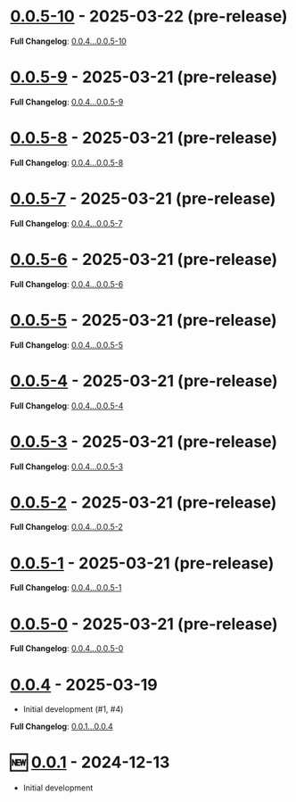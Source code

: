 # [0.0.5-10](https://github.com/kenherring/bats-test-runner/releases/tag/0.0.5-10) - 2025-03-22 (pre-release)



**Full Changelog**: [0.0.4...0.0.5-10](https://github.com/kenherring/bats-test-runner/compare/0.0.4...0.0.5-10)

# [0.0.5-9](https://github.com/kenherring/bats-test-runner/releases/tag/0.0.5-9) - 2025-03-21 (pre-release)



**Full Changelog**: [0.0.4...0.0.5-9](https://github.com/kenherring/bats-test-runner/compare/0.0.4...0.0.5-9)

# [0.0.5-8](https://github.com/kenherring/bats-test-runner/releases/tag/0.0.5-8) - 2025-03-21 (pre-release)



**Full Changelog**: [0.0.4...0.0.5-8](https://github.com/kenherring/bats-test-runner/compare/0.0.4...0.0.5-8)

# [0.0.5-7](https://github.com/kenherring/bats-test-runner/releases/tag/0.0.5-7) - 2025-03-21 (pre-release)



**Full Changelog**: [0.0.4...0.0.5-7](https://github.com/kenherring/bats-test-runner/compare/0.0.4...0.0.5-7)

# [0.0.5-6](https://github.com/kenherring/bats-test-runner/releases/tag/0.0.5-6) - 2025-03-21 (pre-release)



**Full Changelog**: [0.0.4...0.0.5-6](https://github.com/kenherring/bats-test-runner/compare/0.0.4...0.0.5-6)

# [0.0.5-5](https://github.com/kenherring/bats-test-runner/releases/tag/0.0.5-5) - 2025-03-21 (pre-release)



**Full Changelog**: [0.0.4...0.0.5-5](https://github.com/kenherring/bats-test-runner/compare/0.0.4...0.0.5-5)

# [0.0.5-4](https://github.com/kenherring/bats-test-runner/releases/tag/0.0.5-4) - 2025-03-21 (pre-release)



**Full Changelog**: [0.0.4...0.0.5-4](https://github.com/kenherring/bats-test-runner/compare/0.0.4...0.0.5-4)

# [0.0.5-3](https://github.com/kenherring/bats-test-runner/releases/tag/0.0.5-3) - 2025-03-21 (pre-release)



**Full Changelog**: [0.0.4...0.0.5-3](https://github.com/kenherring/bats-test-runner/compare/0.0.4...0.0.5-3)

# [0.0.5-2](https://github.com/kenherring/bats-test-runner/releases/tag/0.0.5-2) - 2025-03-21 (pre-release)



**Full Changelog**: [0.0.4...0.0.5-2](https://github.com/kenherring/bats-test-runner/compare/0.0.4...0.0.5-2)

# [0.0.5-1](https://github.com/kenherring/bats-test-runner/releases/tag/0.0.5-1) - 2025-03-21 (pre-release)



**Full Changelog**: [0.0.4...0.0.5-1](https://github.com/kenherring/bats-test-runner/compare/0.0.4...0.0.5-1)

# [0.0.5-0](https://github.com/kenherring/bats-test-runner/releases/tag/0.0.5-0) - 2025-03-21 (pre-release)



**Full Changelog**: [0.0.4...0.0.5-0](https://github.com/kenherring/bats-test-runner/compare/0.0.4...0.0.5-0)

# [0.0.4](https://github.com/kenherring/bats-test-runner/releases/tag/0.0.4) - 2025-03-19

 * Initial development (#1, #4)

**Full Changelog**: [0.0.1...0.0.4](https://github.com/kenherring/bats-test-runner/compare/0.0.1...0.0.4)

# 🆕 [0.0.1](https://github.com/kenherring/bats-test-runner/releases/tag/0.0.1) - 2024-12-13

* Initial development
